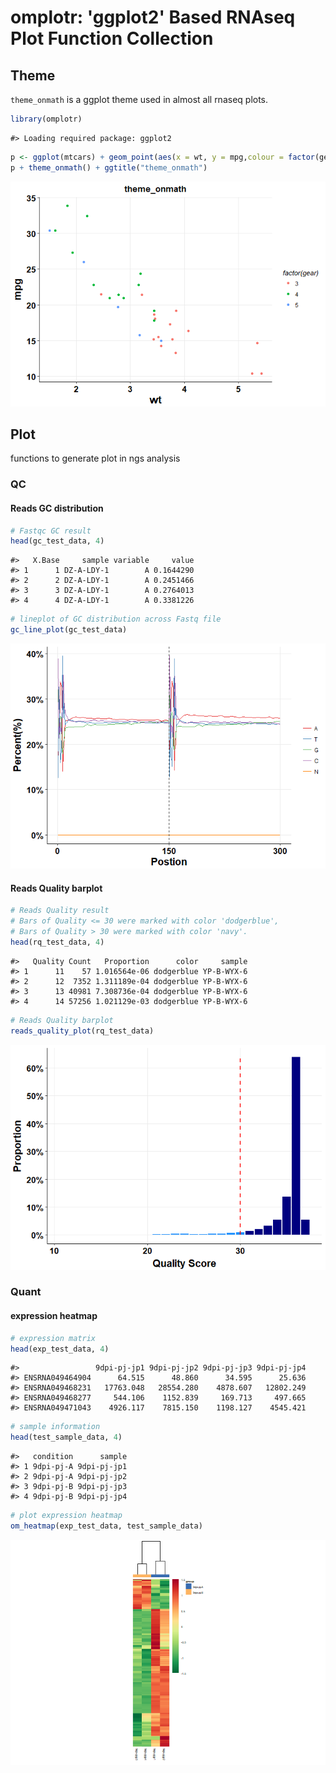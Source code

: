 <!-- README.md is generated from README.Rmd. Please edit that file -->


omplotr: 'ggplot2' Based RNAseq Plot Function Collection
========================================================

Theme
-----

`theme_onmath` is a ggplot theme used in almost all rnaseq plots.

``` r
library(omplotr)
```

    #> Loading required package: ggplot2

``` r
p <- ggplot(mtcars) + geom_point(aes(x = wt, y = mpg,colour = factor(gear)))
p + theme_onmath() + ggtitle("theme_onmath")
```

![](show/README-unnamed-chunk-2-1.png)

Plot
----

functions to generate plot in ngs analysis

### QC

#### Reads GC distribution

``` r
# Fastqc GC result
head(gc_test_data, 4)
```

    #>   X.Base     sample variable     value
    #> 1      1 DZ-A-LDY-1        A 0.1644290
    #> 2      2 DZ-A-LDY-1        A 0.2451466
    #> 3      3 DZ-A-LDY-1        A 0.2764013
    #> 4      4 DZ-A-LDY-1        A 0.3381226

``` r
# lineplot of GC distribution across Fastq file
gc_line_plot(gc_test_data)
```

![](show/README-unnamed-chunk-3-1.png)

#### Reads Quality barplot

``` r
# Reads Quality result
# Bars of Quality <= 30 were marked with color 'dodgerblue', 
# Bars of Quality > 30 were marked with color 'navy'.
head(rq_test_data, 4)
```

    #>   Quality Count   Proportion      color     sample
    #> 1      11    57 1.016564e-06 dodgerblue YP-B-WYX-6
    #> 2      12  7352 1.311189e-04 dodgerblue YP-B-WYX-6
    #> 3      13 40981 7.308736e-04 dodgerblue YP-B-WYX-6
    #> 4      14 57256 1.021129e-03 dodgerblue YP-B-WYX-6

``` r
# Reads Quality barplot
reads_quality_plot(rq_test_data)
```

![](show/README-unnamed-chunk-4-1.png)

### Quant

#### expression heatmap

``` r
# expression matrix
head(exp_test_data, 4)
```

    #>                 9dpi-pj-jp1 9dpi-pj-jp2 9dpi-pj-jp3 9dpi-pj-jp4
    #> ENSRNA049464904      64.515      48.860      34.595      25.636
    #> ENSRNA049468231   17763.048   28554.280    4878.607   12802.249
    #> ENSRNA049468277     544.106    1152.839     169.713     497.665
    #> ENSRNA049471043    4926.117    7815.150    1198.127    4545.421

``` r
# sample information
head(test_sample_data, 4)
```

    #>   condition      sample
    #> 1 9dpi-pj-A 9dpi-pj-jp1
    #> 2 9dpi-pj-A 9dpi-pj-jp2
    #> 3 9dpi-pj-B 9dpi-pj-jp3
    #> 4 9dpi-pj-B 9dpi-pj-jp4

``` r
# plot expression heatmap
om_heatmap(exp_test_data, test_sample_data)
```

![](show/README-unnamed-chunk-5-1.png)
